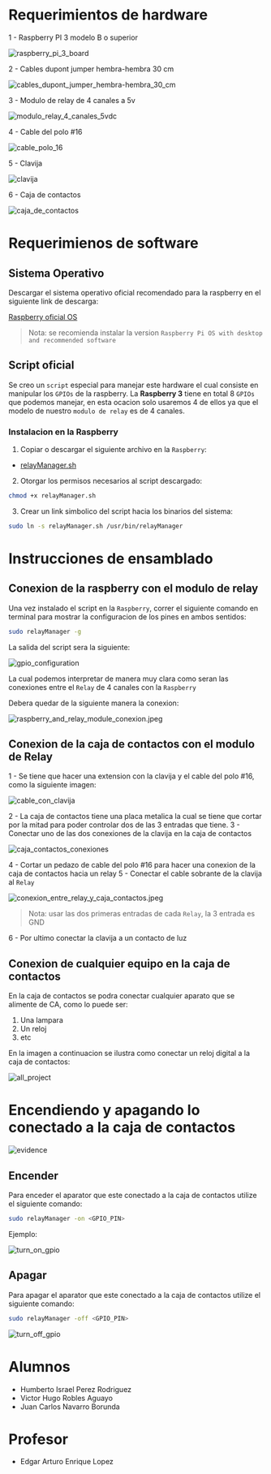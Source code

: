 
# Requerimientos de hardware

1 - Raspberry PI 3 modelo B o superior

![raspberry_pi_3_board](.img/raspberry_pi_3_board.jpg)


2 - Cables dupont jumper hembra-hembra 30 cm

![cables_dupont_jumper_hembra-hembra_30_cm](.img/cables_dupont_jumper_hembra-hembra_30_cm.jpg)


3 - Modulo de relay de 4 canales a 5v

![modulo_relay_4_canales_5vdc](.img/modulo_relay_4_canales_5vdc.png)

4 - Cable del polo #16

![cable_polo_16](.img/cable_polo_16.jpg)

5 - Clavija

![clavija](.img/clavija.jpg)

6 - Caja de contactos

![caja_de_contactos](.img/caja_de_contactos.jpg)

# Requerimienos de software

## Sistema Operativo

Descargar el sistema operativo oficial recomendado para la raspberry en el siguiente link de descarga:

[Raspberry oficial OS](https://www.raspberrypi.org/software/operating-systems)

> Nota: se recomienda instalar la version `Raspberry Pi OS with desktop and recommended software`

## Script oficial

Se creo un `script` especial para manejar este hardware el cual consiste en manipular los `GPIOs` de la raspberry.
La **Raspberry 3** tiene en total 8 `GPIOs` que podemos manejar, en esta ocacion solo usaremos 4 de ellos ya que el modelo de nuestro `modulo de relay` es de 4 canales.

### Instalacion en la Raspberry

1. Copiar o descargar el siguiente archivo en la `Raspberry`:

- [relayManager.sh](scripts/relayManager.sh)

2. Otorgar los permisos necesarios al script descargado:

```bash
chmod +x relayManager.sh
```

3. Crear un link simbolico del script hacia los binarios del sistema:

```bash
sudo ln -s relayManager.sh /usr/bin/relayManager
```

# Instrucciones de ensamblado

## Conexion de la raspberry con el modulo de relay

Una vez instalado el script en la `Raspberry`, correr el siguiente comando en terminal para mostrar la configuracion de los pines en ambos sentidos:

```bash
sudo relayManager -g
```

La salida del script sera la siguiente:

![gpio_configuration](.img/configuration/gpio_configuration.png)


La cual podemos interpretar de manera muy clara como seran las conexiones entre el `Relay` de 4 canales con la `Raspberry`

Debera quedar de la siguiente manera la conexion:

![raspberry_and_relay_module_conexion.jpeg](.img/configuration/raspberry_and_relay_module_conexion.jpeg)


## Conexion de la caja de contactos con el modulo de Relay

1 - Se tiene que hacer una extension con la clavija y el cable del polo #16, como la siguiente imagen:
   
![cable_con_clavija](.img/configuration/cable_con_clavija.jpeg)

2 - La caja de contactos tiene una placa metalica la cual se tiene que cortar por la mitad para poder controlar dos de las 3 entradas que tiene.
3 - Conectar uno de las dos conexiones de la clavija en la caja de contactos

![caja_contactos_conexiones](.img/configuration/caja_contactos_conexiones.jpeg)

4 - Cortar un pedazo de cable del polo #16 para hacer una conexion de la caja de contactos hacia un relay
5 - Conectar el cable sobrante de la clavija al `Relay`

![conexion_entre_relay_y_caja_contactos.jpeg](.img/configuration/conexion_entre_relay_y_caja_contactos.jpeg)


> Nota: usar las dos primeras entradas de cada `Relay`, la 3 entrada es GND

6 - Por ultimo conectar la clavija a un contacto de luz

## Conexion de cualquier equipo en la caja de contactos

En la caja de contactos se podra conectar cualquier aparato que se alimente de CA, como lo puede ser:

1. Una lampara
2. Un reloj
3. etc

En la imagen a continuacion se ilustra como conectar un reloj digital a la caja de contactos:

![all_project](.img/configuration/all_project.jpeg)

# Encendiendo y apagando lo conectado a la caja de contactos

![evidence](.img/evidence.gif)

## Encender

Para enceder el aparator que este conectado a la caja de contactos utilize el siguiente comando:

```bash
sudo relayManager -on <GPIO_PIN>
```

Ejemplo:

![turn_on_gpio](.img/boot_up/turn_on_gpio.png)


## Apagar


Para apagar el aparator que este conectado a la caja de contactos utilize el siguiente comando:

```bash
sudo relayManager -off <GPIO_PIN>
```

![turn_off_gpio](.img/boot_up/turn_off_gpio.png)

# Alumnos

- Humberto Israel Perez Rodriguez
- Victor Hugo Robles Aguayo
- Juan Carlos Navarro Borunda

# Profesor

- Edgar Arturo Enrique Lopez